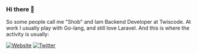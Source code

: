 ### Hi there 👋

So some people call me "Shob" and Iam Backend Developer at Twiscode. At work I usually play with Go-lang, and still love Laravel.
And this is where the activity is usually:

[![Website](https://img.shields.io/static/v1?label=%20&message=Website&logo=google-chrome&style=flat&labelColor=grey&logoColor=white)](http://ahmadshobirin.com/)
[![Twitter](https://img.shields.io/static/v1?label=%20&message=Twitter&logo=twitter&style=flat&color=white)](https://twitter.com/AhmadSrob)
<!--
**ahmadshobirin/ahmadshobirin** is a ✨ _special_ ✨ repository because its `README.md` (this file) appears on your GitHub profile.

Here are some ideas to get you started:

- 🔭 I’m currently working on ...
- 🌱 I’m currently learning ...
- 👯 I’m looking to collaborate on ...
- 🤔 I’m looking for help with ...
- 💬 Ask me about ...
- 📫 How to reach me: ...
- 😄 Pronouns: ...
- ⚡ Fun fact: ...
-->
